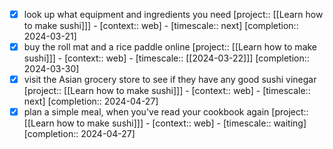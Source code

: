 * [x] look up what equipment and ingredients you need [project:: [[Learn how to make sushi]]] - [context:: web] - [timescale:: next] [completion:: 2024-03-21]
* [x] buy the roll mat and a rice paddle online [project:: [[Learn how to make sushi]]] - [context:: web] - [timescale:: [[2024-03-22]]] [completion:: 2024-03-30]
* [x] visit the Asian grocery store to see if they have any good sushi vinegar [project:: [[Learn how to make sushi]]] - [context:: web] - [timescale:: next] [completion:: 2024-04-27]
* [x] plan a simple meal, when you've read your cookbook again [project:: [[Learn how to make sushi]]] - [context:: web] - [timescale:: waiting] [completion:: 2024-04-27]